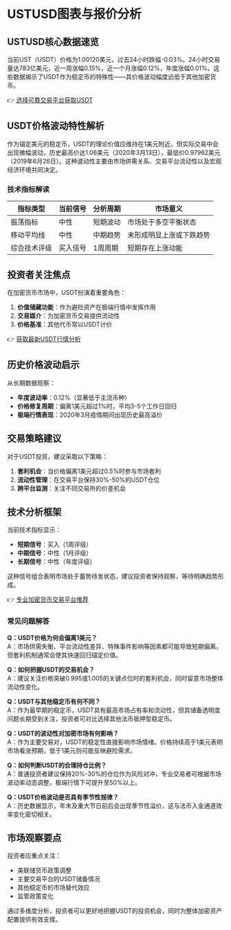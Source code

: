 # USTUSD图表与报价分析

## USTUSD核心数据速览
当前UST（USDT）价格为1.00120美元，过去24小时跌幅-0.03%。24小时交易量达783亿美元，近一周涨幅0.15%，近一个月涨幅0.12%，年度涨幅0.01%。这些数据揭示了USDT作为稳定币的特殊性——其价格波动幅度远低于其他加密货币。

👉 [选择可靠交易平台获取USDT](https://bit.ly/okx_welcome)

## USDT价格波动特性解析
作为锚定美元的稳定币，USDT的理论价值应维持在1美元附近。但实际交易中会出现微幅波动，历史最高价达1.06美元（2020年3月13日），最低价0.97962美元（2019年6月26日）。这种波动性主要由市场供需关系、交易平台流动性以及宏观经济环境共同决定。

### 技术指标解读
| 指标类型       | 当前信号   | 分析周期   | 市场意义               |
|----------------|------------|------------|------------------------|
| 振荡指标       | 中性       | 短期波动   | 市场处于多空平衡状态   |
| 移动平均线     | 中性       | 中期趋势   | 未形成明显上涨或下跌趋势 |
| 综合技术评级   | 买入信号   | 1周周期    | 短期存在上涨动能       |

## 投资者关注焦点
在加密货币市场中，USDT扮演着重要角色：
1. **价值储藏功能**：作为避险资产在极端行情中发挥作用
2. **交易媒介**：为加密货币交易提供流动性
3. **价格基准**：其他代币常以USDT计价

👉 [获取最新USDT行情分析](https://bit.ly/okx_welcome)

## 历史价格波动启示
从长期数据观察：
- **年度波动率**：0.12%（显著低于主流币种）
- **价格修复周期**：偏离1美元超过1%时，平均3-5个工作日回归
- **极端行情表现**：2020年3月疫情期间出现历史最高溢价

## 交易策略建议
对于USDT投资，建议采取以下策略：
1. **套利机会**：当价格偏离1美元超过0.5%时参与市场套利
2. **流动性管理**：在交易平台保持30%-50%的USDT仓位
3. **跨平台监测**：关注不同交易所的价差机会

## 技术分析框架
当前技术指标显示：
- **短期信号**：买入（1周评级）
- **中期信号**：中性（1月评级）
- **长期信号**：中性（年度评级）

这种信号组合表明市场处于蓄势待发状态，建议投资者保持观察，等待明确趋势形成。

👉 [专业加密货币交易平台推荐](https://bit.ly/okx_welcome)

### 常见问题解答
**Q：USDT价格为何会偏离1美元？**  
A：市场供需失衡、平台流动性差异、特殊事件影响等因素都可能导致短期偏离，但套利机制通常会使其快速回归锚定价值。

**Q：如何把握USDT的交易机会？**  
A：建议关注价格突破0.995或1.005的关键点位时的套利机会，同时留意市场整体流动性变化。

**Q：USDT与其他稳定币有何不同？**  
A：作为最早期的稳定币，USDT具有最高市场占有率和流动性，但其储备透明度问题长期受到关注，投资者可对比选择其他法币抵押型稳定币。

**Q：USDT的波动性对加密市场有何影响？**  
A：作为主要交易对，USDT的稳定性直接影响市场情绪。价格持续高于1美元表明市场看涨预期，低于1美元则可能反映避险需求。

**Q：如何判断USDT的合理持仓比例？**  
A：普通投资者建议保持20%-30%的仓位作为风险对冲，专业交易者可根据市场波动率动态调整，极端行情下可提升至50%以上。

**Q：USDT价格波动是否具有季节性规律？**  
A：历史数据显示，年末及重大节日前后会出现季节性溢价，这与法币入金通道效率变化密切相关。

## 市场观察要点
投资者应重点关注：
- 美联储货币政策调整
- 主要交易平台的USDT储备情况
- 其他稳定币的市场替代效应
- 监管政策变化

通过多维度分析，投资者可以更好地把握USDT的投资机会，同时为整体加密资产配置提供有效支撑。